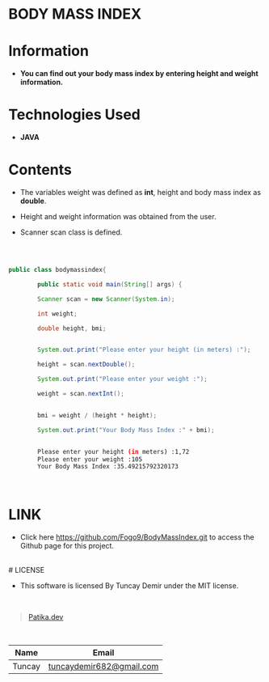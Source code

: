 # **BODY MASS INDEX**

# Information

* **You can find out your body mass index by entering height and weight information.**

# Technologies Used

* **JAVA**

# Contents

* The variables weight was defined as **int**, height and body mass index as **double**.

* Height and weight information was obtained from the user.

* Scanner scan class is defined.

<br />

```Java

public class bodymassindex{

        public static void main(String[] args) {

        Scanner scan = new Scanner(System.in);

        int weight;

        double height, bmi;

```

```Java

        System.out.print("Please enter your height (in meters) :");

        height = scan.nextDouble();

        System.out.print("Please enter your weight :");

        weight = scan.nextInt();


        bmi = weight / (height * height);

        System.out.print("Your Body Mass Index :" + bmi);

```

```bash

        Please enter your height (in meters) :1,72
        Please enter your weight :105
        Your Body Mass Index :35.49215792320173

```
<br />

# LINK

* Click here https://github.com/Fogo9/BodyMassIndex.git to access the Github page for this project.

<br />
# LICENSE

* This software is licensed By Tuncay Demir under the MIT license.

<br />

>[Patika.dev](https://app.patika.dev/fogomurphy)

<br/>

| Name |  Email |
| ---- |  ----- |
| Tuncay | tuncaydemir682@gmail.com |
